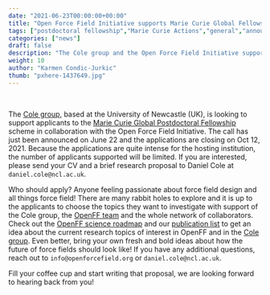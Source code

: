 ```yaml
---
date: "2021-06-23T00:00:00+00:00"
title: "Open Force Field Initiative supports Marie Curie Global Fellowship applicants"
tags: ["postdoctoral fellowship","Marie Curie Actions","general","announcement", "Cole group"]
categories: ["news"]
draft: false
description: "The Cole group and the Open Force Field Initiative support applicants to the Marie Cure Global Postdoctoral Fellowships"
weight: 10
author: "Karmen Condic-Jurkic"
thumb: "pxhere-1437649.jpg"
---
```


<br>

The [Cole group](https://blogs.ncl.ac.uk/danielcole/), based at the University of Newcastle (UK), is looking to support applicants to the [Marie Curie Global Postdoctoral Fellowship](https://ec.europa.eu/research/mariecurieactions/actions/postdoctoral-fellowships) scheme in collaboration with the Open Force Field Initiative. The call has just been announced on June 22 and the applications are closing on Oct 12, 2021. Because the applications are quite intense for the hosting institution, the number of applicants supported will be limited. If you are interested, please send your CV and a brief research proposal to Daniel Cole at `daniel.cole@ncl.ac.uk`.

Who should apply? Anyone feeling passionate about force field design and all things force field! There are many rabbit holes to explore and it is up to the applicants to choose the topics they want to investigate with support of the Cole group, the [OpenFF team](/content/about/team) and the whole network of collaborators. Check out the [OpenFF science roadmap](https://openforcefield.atlassian.net/wiki/spaces/PS/pages/1647083687/OpenFF+Science+Roadmap+2021) and our [publication list](/science/publications) to get an idea about the current research topics of interest in OpenFF and in the [Cole group](https://blogs.ncl.ac.uk/danielcole/research-interests/). Even better, bring your own fresh and bold ideas about how the future of force fields should look like! If you have any additional questions, reach out to `info@openforcefield.org` or `daniel.cole@ncl.ac.uk`.

Fill your coffee cup and start writing that proposal, we are looking forward to hearing back from you!
